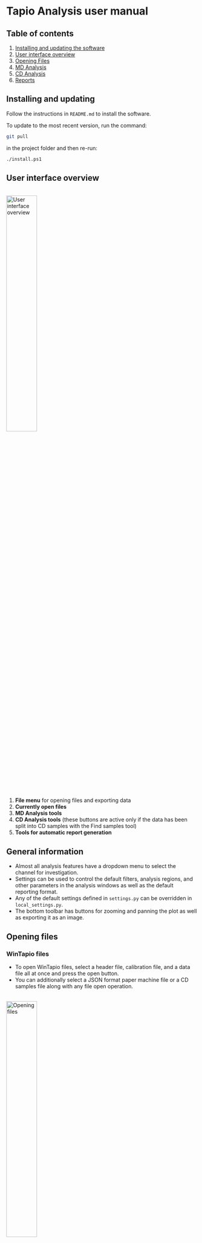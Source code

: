 # Tapio Analysis user manual

## Table of contents
1. [Installing and updating the software](#installing-and-updating)
2. [User interface overview](#user-interface-overview)
3. [Opening Files](#opening-files)
4. [MD Analysis](#md-analysis)
5. [CD Analysis](#cd-analysis)
6. [Reports](#reports)

## Installing and updating
Follow the instructions in `README.md` to install the software.

To update to the most recent version, run the command: 
```bash
git pull
```
in the project folder and then re-run:
```bash
./install.ps1
```

## User interface overview
<br><img src="img/ui-overview.png" alt="User interface overview" width="40%"><br><small></small><br>
1. **File menu** for opening files and exporting data
2. **Currently open files**
3. **MD Analysis tools**
4. **CD Analysis tools** (these buttons are active only if the data has been split into CD samples with the Find samples tool)
5. **Tools for automatic report generation**

## General information
- Almost all analysis features have a dropdown menu to select the channel for investigation.
- Settings can be used to control the default filters, analysis regions, and other parameters in the analysis windows as well as the default reporting format.
- Any of the default settings defined in `settings.py` can be overridden in `local_settings.py`.
- The bottom toolbar has buttons for zooming and panning the plot as well as exporting it as an image.

## Opening files
### WinTapio files
- To open WinTapio files, select a header file, calibration file, and a data file all at once and press the open button.
- You can additionally select a JSON format paper machine file or a CD samples file along with any file open operation.

<br><img src="img/opening-files.png" alt="Opening files" width="40%"><br><small></small><br>

### Other data files
- The software uses data loaded in a Pandas dataframe. Please contact info@tapiotechnologies.com for more information.

## MD Analysis

### Time domain
- Visualize and filter the raw data, view statistics.

### Spectrum
- Identify frequencies and amplitudes of periodic components in the data, visualize the known rotating frequencies of components in the production line.
- **Use the middle mouse button to select a frequency**.
- Use the refine button to do fundamental frequency estimation (spectrum peak detection) in frequencies near the selected frequency. The refine button will adjust the selected frequency.
- `View -> Paper machine data` can be used to open the paper machine file to visualize the components on top of the spectrum.

### Spectrogram
- Investigate the frequencies and amplitudes of periodic components in the data over time or the length of the sample.
- Visualize the known rotating frequencies of components (rolls, wires, felts, pumps, etc.) in the production line.
- Use the refine button to do fundamental frequency estimation (spectrum peak detection) in frequencies near the selected frequency. The refine button will adjust the selected frequency.
- `View -> Paper machine data` can be used to open the paper machine file to visualize the components on top of the spectrum.

### Channel correlation
- Study the correlation in the data between any two channels.

### Correlation matrix
- Study the correlation coefficients between all channels at once.

### Formation
- Obtain a formation profile, describing the formation index over the length of the sample. The formation index is calculated from 1 mm aperture Transmission sensor data automatically correlated to basis weight sensor data to estimate basis weight.

## CD Analysis
- The CD analysis tools in Tapio Analysis are based on splitting a measurement of a sample roll consisting of multiple CD Strips separated by tapes into multiple CD profiles. The splitting is based on detecting the peaks caused by the tapes.
- CD analysis tools make use of the mean profile calculated from the individual CD strips.
- Each CD analysis feature has tools to select and deselect samples (`View -> Select samples`).

### Find samples
<br><img src="img/find-samples.png" alt="Find samples" width="40%"><br><small></small><br>

- Find samples is used to split a measured CD sample roll into individual CD samples (the samples are separated by tapes).
- Select a channel where the tapes are clearly visible and **use the middle mouse button to select a threshold level**.
- The sample locations can be saved from `File -> Save samples` for opening later.

### CD Profile
- View the mean CD profile with individual profiles or min/max profiles of the selected samples.

### CD Profile waterfall
- View all CD profiles at once.

### CD Spectrum
- Identify wavelengths and amplitudes of periodic components in the CD data, visualize the known actuator spacings of the production line.
- **Use the middle mouse button to select a frequency**.
- Use the refine button to do fundamental frequency estimation (spectrum peak detection) in frequencies near the selected frequency. The refine button will adjust the selected frequency.
- `View -> Paper machine data` can be used to open the paper machine file to visualize the components on top of the spectrum.

### CD Spectrogram
- Investigate the wavelengths and amplitudes of periodic components in the CD data over the length of the samples.
- **Use the middle mouse button to select a frequency**.
- Use the refine button to do fundamental frequency estimation (spectrum peak detection) in frequencies near the selected frequency. The refine button will adjust the selected frequency.
- `View -> Paper machine data` can be used to open the paper machine file to visualize the components on top of the spectrum.

### CD Channel correlation
- Study the correlation of the mean CD profile between any two channels.

### CD Correlation matrix
- Study the correlation coefficients between mean CD profiles in all channels at once.

### CD Formation
- Investigate the mean formation index of the CD profiles in different CD locations.

## Reports
- Tools for automatic report generation. The report structure can be specified in settings in JSON format.